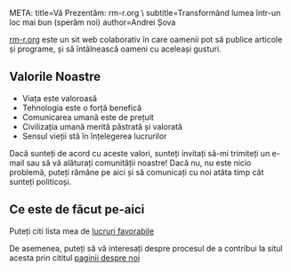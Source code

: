 META: title=Vă Prezentăm: rm-r.org \\
      subtitle=Transformând lumea într-un loc mai bun (sperăm noi)
      author=Andrei Șova
      
[rm-r.org](https://rm-r.org/ro) este un sit web colaborativ în care oamenii pot
să publice articole și programe, și să întâlnească oameni cu aceleași gusturi.

## Valorile Noastre

- Viața este valoroasă
- Tehnologia este o forță benefică
- Comunicarea umană este de prețuit
- Civilizația umană merită păstrată și valorată
- Sensul vieții stă în înțelegerea lucrurilor

Dacă sunteți de acord cu aceste valori, sunteți invitați să-mi trimiteți un
e-mail sau să vă alăturați comunității noastre! Dacă nu, nu este nicio
problemă, puteți rămâne pe aici și să comunicați cu noi atâta timp cât
sunteți politicoși.

## Ce este de făcut pe-aici

Puteți citi lista mea de [lucruri favorabile](/ro/favorabile/index.html)

De asemenea, puteți să vă interesați despre procesul de a contribui la situl
acesta prin cititul [paginii despre noi](/ro/detalii.html)


